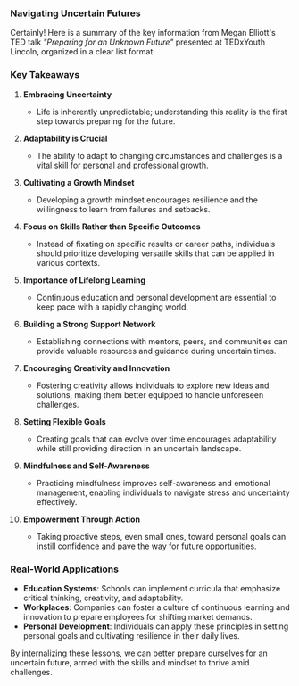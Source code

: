 ### Navigating Uncertain Futures

Certainly! Here is a summary of the key information from Megan Elliott's TED talk *"Preparing for an Unknown Future"* presented at TEDxYouth Lincoln, organized in a clear list format:

### Key Takeaways

1. **Embracing Uncertainty**

   - Life is inherently unpredictable; understanding this reality is the first step towards preparing for the future.
2. **Adaptability is Crucial**

   - The ability to adapt to changing circumstances and challenges is a vital skill for personal and professional growth.
3. **Cultivating a Growth Mindset**

   - Developing a growth mindset encourages resilience and the willingness to learn from failures and setbacks.
4. **Focus on Skills Rather than Specific Outcomes**

   - Instead of fixating on specific results or career paths, individuals should prioritize developing versatile skills that can be applied in various contexts.
5. **Importance of Lifelong Learning**

   - Continuous education and personal development are essential to keep pace with a rapidly changing world.
6. **Building a Strong Support Network**

   - Establishing connections with mentors, peers, and communities can provide valuable resources and guidance during uncertain times.
7. **Encouraging Creativity and Innovation**

   - Fostering creativity allows individuals to explore new ideas and solutions, making them better equipped to handle unforeseen challenges.
8. **Setting Flexible Goals**

   - Creating goals that can evolve over time encourages adaptability while still providing direction in an uncertain landscape.
9. **Mindfulness and Self-Awareness**

   - Practicing mindfulness improves self-awareness and emotional management, enabling individuals to navigate stress and uncertainty effectively.
10. **Empowerment Through Action**

    - Taking proactive steps, even small ones, toward personal goals can instill confidence and pave the way for future opportunities.

### Real-World Applications

- **Education Systems**: Schools can implement curricula that emphasize critical thinking, creativity, and adaptability.
- **Workplaces**: Companies can foster a culture of continuous learning and innovation to prepare employees for shifting market demands.
- **Personal Development**: Individuals can apply these principles in setting personal goals and cultivating resilience in their daily lives.

By internalizing these lessons, we can better prepare ourselves for an uncertain future, armed with the skills and mindset to thrive amid challenges.
